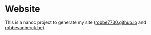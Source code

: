 # Website

This is a nanoc project to generate my site ([robbe7730.github.io](https://robbe7730.github.io) and [robbevanherck.be](https://robbevanherck.be)).
